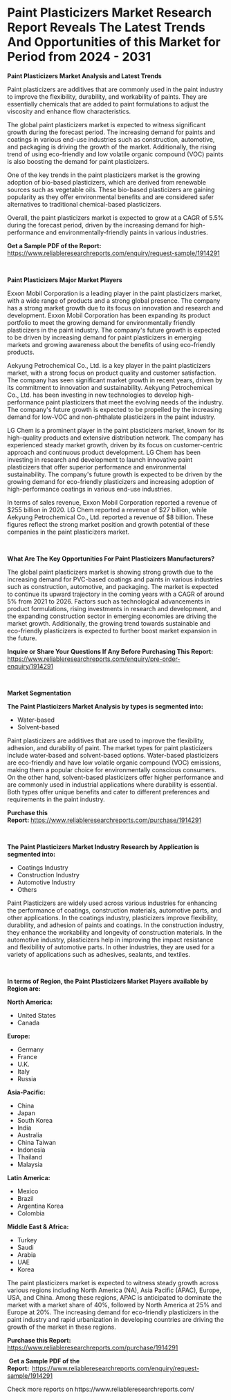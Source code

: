 <p><h1>Paint Plasticizers Market Research Report Reveals The Latest Trends And Opportunities of this Market for Period from 2024 - 2031</h1></p><p><strong>Paint Plasticizers Market Analysis and Latest Trends</strong></p>
<p><p>Paint plasticizers are additives that are commonly used in the paint industry to improve the flexibility, durability, and workability of paints. They are essentially chemicals that are added to paint formulations to adjust the viscosity and enhance flow characteristics.</p><p>The global paint plasticizers market is expected to witness significant growth during the forecast period. The increasing demand for paints and coatings in various end-use industries such as construction, automotive, and packaging is driving the growth of the market. Additionally, the rising trend of using eco-friendly and low volatile organic compound (VOC) paints is also boosting the demand for paint plasticizers.</p><p>One of the key trends in the paint plasticizers market is the growing adoption of bio-based plasticizers, which are derived from renewable sources such as vegetable oils. These bio-based plasticizers are gaining popularity as they offer environmental benefits and are considered safer alternatives to traditional chemical-based plasticizers.</p><p>Overall, the paint plasticizers market is expected to grow at a CAGR of 5.5% during the forecast period, driven by the increasing demand for high-performance and environmentally-friendly paints in various industries.</p></p>
<p><strong>Get a Sample PDF of the Report:&nbsp;</strong> <a href="https://www.reliableresearchreports.com/enquiry/request-sample/1914291">https://www.reliableresearchreports.com/enquiry/request-sample/1914291</a></p>
<p>&nbsp;</p>
<p><strong>Paint Plasticizers Major Market Players</strong></p>
<p><p>Exxon Mobil Corporation is a leading player in the paint plasticizers market, with a wide range of products and a strong global presence. The company has a strong market growth due to its focus on innovation and research and development. Exxon Mobil Corporation has been expanding its product portfolio to meet the growing demand for environmentally friendly plasticizers in the paint industry. The company's future growth is expected to be driven by increasing demand for paint plasticizers in emerging markets and growing awareness about the benefits of using eco-friendly products.</p><p>Aekyung Petrochemical Co., Ltd. is a key player in the paint plasticizers market, with a strong focus on product quality and customer satisfaction. The company has seen significant market growth in recent years, driven by its commitment to innovation and sustainability. Aekyung Petrochemical Co., Ltd. has been investing in new technologies to develop high-performance paint plasticizers that meet the evolving needs of the industry. The company's future growth is expected to be propelled by the increasing demand for low-VOC and non-phthalate plasticizers in the paint industry.</p><p>LG Chem is a prominent player in the paint plasticizers market, known for its high-quality products and extensive distribution network. The company has experienced steady market growth, driven by its focus on customer-centric approach and continuous product development. LG Chem has been investing in research and development to launch innovative paint plasticizers that offer superior performance and environmental sustainability. The company's future growth is expected to be driven by the growing demand for eco-friendly plasticizers and increasing adoption of high-performance coatings in various end-use industries.</p><p>In terms of sales revenue, Exxon Mobil Corporation reported a revenue of $255 billion in 2020. LG Chem reported a revenue of $27 billion, while Aekyung Petrochemical Co., Ltd. reported a revenue of $8 billion. These figures reflect the strong market position and growth potential of these companies in the paint plasticizers market.</p></p>
<p>&nbsp;</p>
<p><strong>What Are The Key Opportunities For Paint Plasticizers Manufacturers?</strong></p>
<p><p>The global paint plasticizers market is showing strong growth due to the increasing demand for PVC-based coatings and paints in various industries such as construction, automotive, and packaging. The market is expected to continue its upward trajectory in the coming years with a CAGR of around 5% from 2021 to 2026. Factors such as technological advancements in product formulations, rising investments in research and development, and the expanding construction sector in emerging economies are driving the market growth. Additionally, the growing trend towards sustainable and eco-friendly plasticizers is expected to further boost market expansion in the future.</p></p>
<p><strong>Inquire or Share Your Questions If Any Before Purchasing This Report:</strong> <a href="https://www.reliableresearchreports.com/enquiry/pre-order-enquiry/1914291">https://www.reliableresearchreports.com/enquiry/pre-order-enquiry/1914291</a></p>
<p>&nbsp;</p>
<p><strong>Market Segmentation</strong></p>
<p><strong>The Paint Plasticizers Market Analysis by types is segmented into:</strong></p>
<p><ul><li>Water-based</li><li>Solvent-based</li></ul></p>
<p><p>Paint plasticizers are additives that are used to improve the flexibility, adhesion, and durability of paint. The market types for paint plasticizers include water-based and solvent-based options. Water-based plasticizers are eco-friendly and have low volatile organic compound (VOC) emissions, making them a popular choice for environmentally conscious consumers. On the other hand, solvent-based plasticizers offer higher performance and are commonly used in industrial applications where durability is essential. Both types offer unique benefits and cater to different preferences and requirements in the paint industry.</p></p>
<p><strong>Purchase this Report:&nbsp;</strong><a href="https://www.reliableresearchreports.com/purchase/1914291">https://www.reliableresearchreports.com/purchase/1914291</a></p>
<p>&nbsp;</p>
<p><strong>The Paint Plasticizers Market Industry Research by Application is segmented into:</strong></p>
<p><ul><li>Coatings Industry</li><li>Construction Industry</li><li>Automotive Industry</li><li>Others</li></ul></p>
<p><p>Paint Plasticizers are widely used across various industries for enhancing the performance of coatings, construction materials, automotive parts, and other applications. In the coatings industry, plasticizers improve flexibility, durability, and adhesion of paints and coatings. In the construction industry, they enhance the workability and longevity of construction materials. In the automotive industry, plasticizers help in improving the impact resistance and flexibility of automotive parts. In other industries, they are used for a variety of applications such as adhesives, sealants, and textiles.</p></p>
<p>&nbsp;</p>
<p><strong>In terms of Region, the Paint Plasticizers Market Players available by Region are:</strong></p>
<p>
    <p> <strong> North America: </strong>
        <ul>
            <li>United States</li>
            <li>Canada</li>
        </ul>
        </p> 
    <p> <strong> Europe: </strong>
        <ul>
            <li>Germany</li>
            <li>France</li>
            <li>U.K.</li>
            <li>Italy</li>
            <li>Russia</li>
        </ul>
        </p> 
    <p> <strong> Asia-Pacific: </strong>
        <ul>
            <li>China</li>
            <li>Japan</li>
            <li>South Korea</li>
            <li>India</li>
            <li>Australia</li>
            <li>China Taiwan</li>
            <li>Indonesia</li>
            <li>Thailand</li>
            <li>Malaysia</li>
        </ul>
        </p> 
    <p> <strong> Latin America: </strong>
        <ul>
            <li>Mexico</li>
            <li>Brazil</li>
            <li>Argentina Korea</li>
            <li>Colombia</li>
        </ul>
        </p> 
    <p> <strong> Middle East & Africa: </strong>
        <ul>
            <li>Turkey</li>
            <li>Saudi</li>
            <li>Arabia</li>
            <li>UAE</li>
            <li>Korea</li>
        </ul>
    </p>
    </p>
<p><p>The paint plasticizers market is expected to witness steady growth across various regions including North America (NA), Asia Pacific (APAC), Europe, USA, and China. Among these regions, APAC is anticipated to dominate the market with a market share of 40%, followed by North America at 25% and Europe at 20%. The increasing demand for eco-friendly plasticizers in the paint industry and rapid urbanization in developing countries are driving the growth of the market in these regions.</p></p>
<p><strong>Purchase this Report: </strong><a href="https://www.reliableresearchreports.com/purchase/1914291">https://www.reliableresearchreports.com/purchase/1914291</a></p>
<p>&nbsp;<strong>Get a Sample PDF of the Report:&nbsp;&nbsp;</strong><a href="https://www.reliableresearchreports.com/enquiry/request-sample/1914291">https://www.reliableresearchreports.com/enquiry/request-sample/1914291</a></p>
<p><strong></strong></p>
<p>Check more reports on https://www.reliableresearchreports.com/</p>